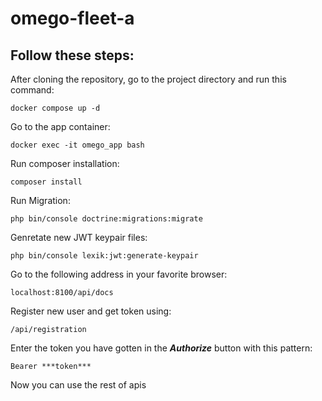 # omego-fleet-a

## Follow these steps:
After cloning the repository, go to the project directory and run this command:
````
docker compose up -d
````
Go to the app container:
````
docker exec -it omego_app bash
````
Run composer installation:
````
composer install
````
Run Migration:
````
php bin/console doctrine:migrations:migrate
````
Genretate new JWT keypair files:
````
php bin/console lexik:jwt:generate-keypair
````
Go to the following address in your favorite browser:
````
localhost:8100/api/docs
````
Register new user and get token using:
````
/api/registration
````
Enter the token you have gotten in the ***Authorize*** button with this pattern:
````
Bearer ***token***
````
Now you can use the rest of apis 

